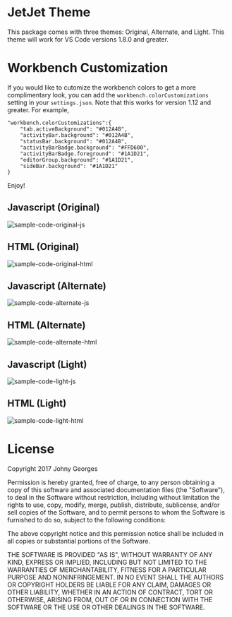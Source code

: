 

# JetJet Theme
This package comes with three themes: Original, Alternate, and Light.
This theme will work for VS Code versions 1.8.0 and greater.


# Workbench Customization

If you would like to cutomize the workbench colors to get a more complimentary look, you can add the `workbench.colorCustomizations` setting in your `settings.json`. Note that this works for version 1.12 and greater.
For example,
```
"workbench.colorCustomizations":{
    "tab.activeBackground": "#012A4B",
    "activityBar.background": "#012A4B",
    "statusBar.background": "#012A4B",
    "activityBarBadge.background": "#FFD600",
    "activityBarBadge.foreground": "#1A1D21",
    "editorGroup.background": "#1A1D21",
    "sideBar.background": "#1A1D21"
}
```
Enjoy!
## Javascript (Original)
![sample-code-original-js](jetjet-gray-sample-v2.jpg)
## HTML (Original)
![sample-code-original-html](jetjet-html-v2.jpg)
## Javascript (Alternate)
![sample-code-alternate-js](jetjet-alternate-sample-v2.jpg)
## HTML (Alternate)
![sample-code-alternate-html](jetjet-alternate-html-v2.jpg)
## Javascript (Light)
![sample-code-light-js](jetjet-light-js-v2.jpg)
## HTML (Light)
![sample-code-light-html](jetjet-theme-light-sample-html.png)
# License

Copyright 2017 Johny Georges

Permission is hereby granted, free of charge, to any person obtaining a copy of this software and associated documentation files (the "Software"), to deal in the Software without restriction, including without limitation the rights to use, copy, modify, merge, publish, distribute, sublicense, and/or sell copies of the Software, and to permit persons to whom the Software is furnished to do so, subject to the following conditions:

The above copyright notice and this permission notice shall be included in all copies or substantial portions of the Software.

THE SOFTWARE IS PROVIDED "AS IS", WITHOUT WARRANTY OF ANY KIND, EXPRESS OR IMPLIED, INCLUDING BUT NOT LIMITED TO THE WARRANTIES OF MERCHANTABILITY, FITNESS FOR A PARTICULAR PURPOSE AND NONINFRINGEMENT. IN NO EVENT SHALL THE AUTHORS OR COPYRIGHT HOLDERS BE LIABLE FOR ANY CLAIM, DAMAGES OR OTHER LIABILITY, WHETHER IN AN ACTION OF CONTRACT, TORT OR OTHERWISE, ARISING FROM, OUT OF OR IN CONNECTION WITH THE SOFTWARE OR THE USE OR OTHER DEALINGS IN THE SOFTWARE.